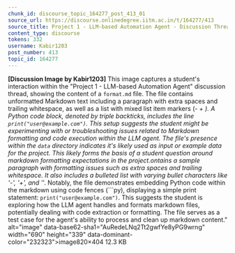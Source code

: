 ```yaml
---
chunk_id: discourse_topic_164277_post_413_01
source_url: https://discourse.onlinedegree.iitm.ac.in/t/164277/413
source_title: Project 1 - LLM-based Automation Agent - Discussion Thread [TDS Jan 2025]
content_type: discourse
tokens: 332
username: Kabir1203
post_number: 413
topic_id: 164277
---
```


**[Discussion Image by Kabir1203]** This image captures a student's interaction within the "Project 1 - LLM-based Automation Agent" discussion thread, showing the content of a `format.md` file. The file contains unformatted Markdown text including a paragraph with extra spaces and trailing whitespace, as well as a list with mixed list item markers (- + *). A Python code block, denoted by triple backticks, includes the line `print("user@example.com")`. This setup suggests the student might be experimenting with or troubleshooting issues related to Markdown formatting and code execution within the LLM agent. The file's presence within the `data` directory indicates it's likely used as input or example data for the project. This likely forms the basis of a student question around markdown formatting expectations in the project.ontains a sample paragraph with formatting issues such as extra spaces and trailing whitespace. It also includes a bulleted list with varying bullet characters like '-', '+', and '*'. Notably, the file demonstrates embedding Python code within the markdown using code fences (```py), displaying a simple print statement: `print("user@example.com")`. This suggests the student is exploring how the LLM agent handles and formats markdown files, potentially dealing with code extraction or formatting. The file serves as a test case for the agent's ability to process and clean up markdown content." alt="image" data-base62-sha1="AuRedeLNq2Tt2gwfYe8yPG9wrng" width="690" height="339" data-dominant-color="232323">image820×404 12.3 KB
